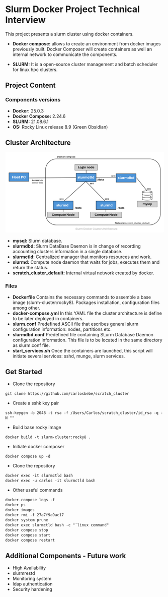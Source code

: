 # Slurm Docker Project Technical Interview

This project presents a slurm cluster using docker containers.

* **Docker compose:** allows to create an environment from docker images previously built. Docker Composer will create containers as well an internal network to communicate the components.

* **SLURM:** It is a open-source cluster management and batch scheduler for linux hpc clusters.


## Project Content

### Components versions

* **Docker:**           25.0.3
* **Docker Compose:**   2.24.6
* **SLURM:**            21.08.6.1
* **OS:**               Rocky Linux release 8.9 (Green Obsidian)


## Cluster Architecture

![Architecture](Architecture.png)

* **mysql:** Slurm database.
* **slurmdbd:** Slurm DataBase Daemon is in change of recording accounting clusters information in a single database.
* **slurmctld:** Centralized manager that monitors resources and work.
* **slurmd:** Compute node daemon that waits for jobs, executes them and return the status. 
* **scratch_cluster_default:** Internal virtual network created by docker.


### Files

* **Dockerfile**
 Contains the necessary commands to assemble a base image (slurm-cluster:rocky8). Packages installation, configuration files among other.
* **docker-compose.yml**
 In this YAML file the cluster architecture is define to be later deployed in containers.
* **slurm.conf** 
 Predefined ASCII file that escribes general slurm configuration information: nodes, partitions etc.
* **slurmdbd.conf**
 Predefined file containing SLurm Database Daemon configuration information. This file is to be located in the same directory as slurm.conf file.
* **start_services.sh** 
 Once the containers are launched, this script will initiate several services: sshd, munge, slurm services.

## Get Started 

* Clone the repository
```
git clone https://github.com/carlosbebe/scratch_cluster
```
* Create a sshk key pair
```
ssh-keygen -b 2048 -t rsa -f /Users/Carlos/scratch_cluster/id_rsa -q -N ""
```
* Build base rocky image
```
docker build -t slurm-cluster:rocky8 .
```
* Initiate docker composer
```
docker compose up -d
```
* Clone the repository
```
docker exec -it slurmctld bash
docker exec -u carlos -it slurmctld bash
```

* Other useful commands

```
docker-compose logs -f
docker ps
docker images
docker rmi -f 27a7f9a9ac17
docker system prune
docker exec slurmctld bash -c "`linux command"
docker compose stop
docker compose start
docker compose restart
```
## Additional Components - Future work

* High Availability
* slurmrestd 
* Monitoring system
* ldap authentication
* Security hardening 

